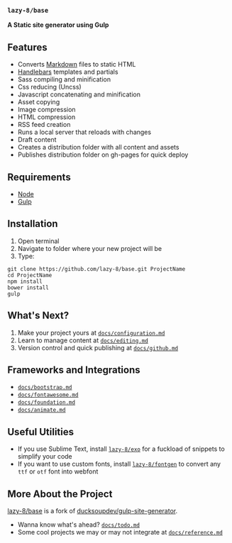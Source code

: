 ### `lazy-8/base`

**A Static site generator using Gulp**


## Features

- Converts [Markdown](https://daringfireball.net/projects/markdown/syntax) files to static HTML
- [Handlebars](http://handlebarsjs.com) templates and partials
- Sass compiling and minification
- Css reducing (Uncss)
- Javascript concatenating and minification
- Asset copying
- Image compression
- HTML compression
- RSS feed creation
- Runs a local server that reloads with changes
- Draft content
- Creates a distribution folder with all content and assets
- Publishes distribution folder on gh-pages for quick deploy

## Requirements

- [Node](https://nodejs.org/en/)
- [Gulp](https://gulpjs.com)

## Installation

1. Open terminal
2. Navigate to folder where your new project will be
3. Type:

```
git clone https://github.com/lazy-8/base.git ProjectName
cd ProjectName
npm install
bower install
gulp
```

## What's Next?

1. Make your project yours at [`docs/configuration.md`](https://github.com/lazy-8/base/blob/master/docs/configuration.md)
1. Learn to manage content at [`docs/editing.md`](https://github.com/lazy-8/base/blob/master/docs/editing.md)
1. Version control and quick publishing at [`docs/github.md`](https://github.com/lazy-8/base/blob/master/docs/github.md)

## Frameworks and Integrations

- [`docs/bootstrap.md`](https://github.com/lazy-8/base/blob/master/docs/bootstrap.md)
- [`docs/fontawesome.md`](https://github.com/lazy-8/base/blob/master/docs/fontawesome.md)
- [`docs/foundation.md`](https://github.com/lazy-8/base/blob/master/docs/foundation.md)
- [`docs/animate.md`](https://github.com/lazy-8/base/blob/master/docs/animate.md)

##  Useful Utilities

- If you use Sublime Text, install [`lazy-8/exo`](https://github.com/lazy-8/exo) for a fuckload of snippets to simplify your code
- If you want to use custom fonts, install [`lazy-8/fontgen`](https://github.com/lazy-8/fontgen) to convert any `ttf` or `otf` font into webfont

## More About the Project

[lazy-8/base](https://github.com/lazy-8/base) is a fork of [ducksoupdev/gulp-site-generator](https://github.com/ducksoupdev/gulp-site-generator).

- Wanna know what's ahead? [`docs/todo.md`](https://github.com/lazy-8/base/blob/master/docs/todo.md)
- Some cool projects we may or may not integrate at [`docs/reference.md`](https://github.com/lazy-8/base/blob/master/docs/reference.md)